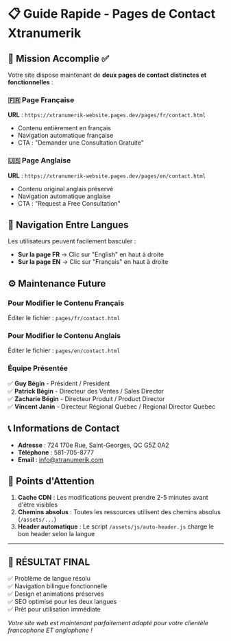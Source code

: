 # 📋 Guide Rapide - Pages de Contact Xtranumerik

## 🎯 Mission Accomplie ✅

Votre site dispose maintenant de **deux pages de contact distinctes et fonctionnelles** :

### 🇫🇷 **Page Française**
**URL** : `https://xtranumerik-website.pages.dev/pages/fr/contact.html`
- Contenu entièrement en français
- Navigation automatique française
- CTA : "Demander une Consultation Gratuite"

### 🇺🇸 **Page Anglaise**  
**URL** : `https://xtranumerik-website.pages.dev/pages/en/contact.html`
- Contenu original anglais préservé
- Navigation automatique anglaise  
- CTA : "Request a Free Consultation"

## 🔄 Navigation Entre Langues

Les utilisateurs peuvent facilement basculer :
- **Sur la page FR** → Clic sur "English" en haut à droite
- **Sur la page EN** → Clic sur "Français" en haut à droite

## ⚙️ Maintenance Future

### Pour Modifier le Contenu Français
Éditer le fichier : `pages/fr/contact.html`

### Pour Modifier le Contenu Anglais  
Éditer le fichier : `pages/en/contact.html`

### Équipe Présentée
✅ **Guy Bégin** - Président / President  
✅ **Patrick Bégin** - Directeur des Ventes / Sales Director  
✅ **Zacharie Bégin** - Directeur Produit / Product Director  
✅ **Vincent Janin** - Directeur Régional Québec / Regional Director Quebec

## 📞 Informations de Contact
- **Adresse** : 724 170e Rue, Saint-Georges, QC G5Z 0A2
- **Téléphone** : 581-705-8777  
- **Email** : info@xtranumerik.com

## 🚨 Points d'Attention

1. **Cache CDN** : Les modifications peuvent prendre 2-5 minutes avant d'être visibles
2. **Chemins absolus** : Toutes les ressources utilisent des chemins absolus (`/assets/...`)
3. **Header automatique** : Le script `/assets/js/auto-header.js` charge le bon header selon la langue

---

## 🎉 **RÉSULTAT FINAL**

✅ Problème de langue résolu  
✅ Navigation bilingue fonctionnelle  
✅ Design et animations préservés  
✅ SEO optimisé pour les deux langues  
✅ Prêt pour utilisation immédiate

*Votre site web est maintenant parfaitement adapté pour votre clientèle francophone ET anglophone !*